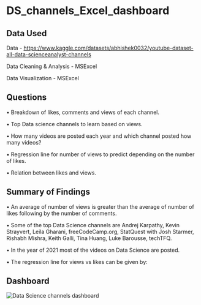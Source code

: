 # DS_channels_Excel_dashboard


## Data Used
Data - https://www.kaggle.com/datasets/abhishek0032/youtube-dataset-all-data-scienceanalyst-channels

Data Cleaning & Analysis - MSExcel

Data Visualization - MSExcel

## Questions
•	Breakdown of likes, comments and views of each channel.

•	Top Data science channels to learn based on views.

•	How many videos are posted each year and which channel posted how many videos?

•	Regression line for number of views to predict depending on the number of likes.

•	Relation between likes and views.

## Summary of Findings
•	An average of number of views is greater than the average of number of likes following by the number of comments.

•	Some of the top Data Science channels are Andrej Karpathy, Kevin Strayvert, Leila Gharani, freeCodeCamp.org, StatQuest with Josh Starmer, Rishabh Mishra, Keith Galli, Tina Huang, Luke Barousse, techTFQ.

•	In the year of 2021 most of the videos on Data Science are posted.

•	The regression line for views vs likes can be given by:
 
## Dashboard
![Data Science channels dashboard](https://github.com/ABisht145/DS_channels_Excel_dashboard/assets/115691892/aa3bcd13-fc7d-418f-a2b0-f633ff09e848)

